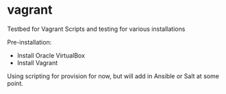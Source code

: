 # vagrant
Testbed for Vagrant Scripts and testing for various installations

Pre-installation:
- Install Oracle VirtualBox
- Install Vagrant

Using scripting for provision for now, but will add in Ansible or Salt at some point.

